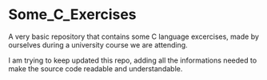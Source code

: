 # Some_C_Exercises
A very basic repository that contains some C language excercises, made by ourselves during a university course we are attending.

I am trying to keep updated this repo, adding all the informations needed to make the source code readable and understandable.
